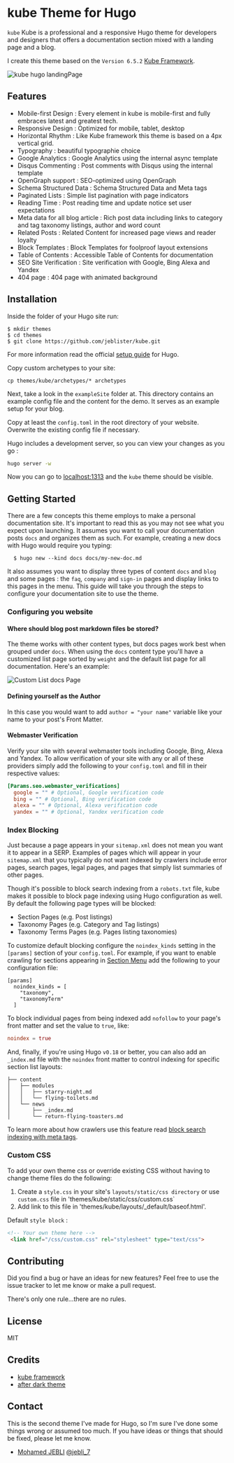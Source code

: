 # kube Theme for Hugo

`kube` Kube is a professional  and a responsive Hugo theme for developers and designers that offers a documentation section mixed with a landing page and a blog.

I create this theme  based on the `Version 6.5.2` [Kube Framework](https://imperavi.com/kube/). 

![kube hugo landingPage](https://cldup.com/RjWtdJZNae.png)

## Features

- Mobile-first Design : Every element in kube is mobile-first and fully embraces latest and greatest tech.
- Responsive Design : Optimized for mobile, tablet, desktop
- Horizontal Rhythm : Like Kube framework this theme is based on a 4px vertical grid.
- Typography : beautiful typographie choice
- Google Analytics : Google Analytics using the internal async template
- Disqus Commenting : Post comments with Disqus using the internal template
- OpenGraph support : SEO-optimized using OpenGraph
- Schema Structured Data : Schema Structured Data and Meta tags
- Paginated Lists : Simple list pagination with page indicators
- Reading Time : Post reading time and update notice set user expectations
- Meta data for all blog article : Rich post data including links to category and tag taxonomy listings, author and word count
- Related Posts : Related Content for increased page views and reader loyalty
- Block Templates : Block Templates for foolproof layout extensions
- Table of Contents : Accessible Table of Contents for documentation
- SEO Site Verification : Site verification with Google, Bing Alexa and Yandex
- 404 page : 404 page with animated background

## Installation

Inside the folder of your Hugo site run:

    $ mkdir themes
    $ cd themes
    $ git clone https://github.com/jeblister/kube.git

For more information read the official [setup guide](//gohugo.io/overview/installing/) for Hugo.


Copy custom archetypes to your site:

```shell
cp themes/kube/archetypes/* archetypes
```


Next, take a look in the `exampleSite` folder at. This directory contains an example config file and the content for the demo. It serves as an example setup for your blog. 

Copy at least the `config.toml` in the root directory of your website. Overwrite the existing config file if necessary. 

Hugo includes a development server, so you can view your changes as you go :

``` sh
hugo server -w
```

Now you can go to [localhost:1313](http://localhost:1313) and the `kube`
theme should be visible.


## Getting Started

There are a few concepts this theme employs to make a personal documentation site. It's important to read this as you may not see what you expect upon launching. It assumes you want to call your documentation posts `docs` and organizes them as such. For example, creating a new docs with Hugo would require you typing:

```
  $ hugo new --kind docs docs/my-new-doc.md

```

It also assumes you want to display three types of content `docs` and `blog` and some pages : the `faq`, `company` and `sign-in` pages and display links to this pages in the menu. This guide will take you through the steps to configure your documentation site to use the theme.

### Configuring you website

#### Where should blog post markdown files be stored?

The theme works with other content types, but docs pages work best when grouped under `docs`. When using the `docs` content type you'll have a customized list page sorted by `weight` and the default list page for all documentation. Here's an example:

![Custom List docs Page](https://cldup.com/8k1nU8TLuU.png)



#### Defining yourself as the Author

In this case you would want to add `author = "your name"` variable like your name to your post's Front Matter.


#### Webmaster Verification

Verify your site with several webmaster tools including Google, Bing, Alexa and Yandex. To allow verification of your site with any or all of these providers simply add the following to your `config.toml` and fill in their respective values:

```toml
[Params.seo.webmaster_verifications]
  google = "" # Optional, Google verification code
  bing = "" # Optional, Bing verification code
  alexa = "" # Optional, Alexa verification code
  yandex = "" # Optional, Yandex verification code
```

### Index Blocking

Just because a page appears in your `sitemap.xml` does not mean you want it to appear in a SERP. Examples of pages which will appear in your `sitemap.xml` that you typically do not want indexed by crawlers include error pages, search pages, legal pages, and pages that simply list summaries of other pages.

Though it's possible to block search indexing from a `robots.txt` file, kube makes it possible to block page indexing using Hugo configuration as well. By default the following page types will be blocked:

- Section Pages (e.g. Post listings)
- Taxonomy Pages (e.g. Category and Tag listings)
- Taxonomy Terms Pages (e.g. Pages listing taxonomies)

To customize default blocking configure the `noindex_kinds` setting in the `[params]` section of your `config.toml`. For example, if you want to enable crawling for sections appearing in [Section Menu](#adding-a-section-menu) add the following to your configuration file:

```
[params]
  noindex_kinds = [
    "taxonomy",
    "taxonomyTerm"
  ]
```

To block individual pages from being indexed add `nofollow` to your page's front matter and set the value to `true`, like:

```toml
noindex = true
```

And, finally, if you're using Hugo `v0.18` or better, you can also add an `_index.md` file with the `noindex` front matter to control indexing for specific section list layouts:

```shell
├── content
│   ├── modules
│   │   ├── starry-night.md
│   │   └── flying-toilets.md
│   └── news
│       ├── _index.md
│       └── return-flying-toasters.md
```

To learn more about how crawlers use this feature read [block search indexing with meta tags](https://support.google.com/webmasters/answer/93710).

### Custom CSS

To add your own theme css or override existing CSS without having to change theme files do the following:

1. Create a `style.css` in your site's `layouts/static/css directory` or use `custom.css` file in 'themes/kube/static/css/custom.css`
1. Add link to this file in 'themes/kube/layouts/_default/baseof.html'.

Default `style block` :

```html
<!-- Your own theme here -->
 <link href="/css/custom.css" rel="stylesheet" type="text/css">

```


## Contributing

Did you find a bug or have an ideas for new features? Feel free to use the issue tracker to let me know or make a pull request.

There's only one rule...there are no rules.

## License

MIT

## Credits

- [kube framework](https://imperavi.com/kube/)
- [after dark theme](https://github.com/comfusion/after-dark)

## Contact

This is the second theme I've made for Hugo, so I'm sure I've done some things wrong or assumed too much. If you have ideas or things that should be fixed, please let me know.

- [Mohamed JEBLI](http://about.elemnts.org/) [@jebli_7](http://twitter.com/jebli_7)
